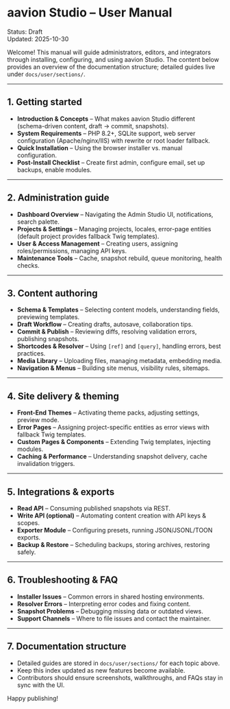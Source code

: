 # aavion Studio – User Manual

Status: Draft  
Updated: 2025-10-30

Welcome! This manual will guide administrators, editors, and integrators through installing, configuring, and using aavion Studio. The content below provides an overview of the documentation structure; detailed guides live under `docs/user/sections/`.

---

## 1. Getting started

- **Introduction & Concepts** – What makes aavion Studio different (schema-driven content, draft → commit, snapshots).
- **System Requirements** – PHP 8.2+, SQLite support, web server configuration (Apache/nginx/IIS) with rewrite or root loader fallback.
- **Quick Installation** – Using the browser installer vs. manual configuration.
- **Post-Install Checklist** – Create first admin, configure email, set up backups, enable modules.

---

## 2. Administration guide

- **Dashboard Overview** – Navigating the Admin Studio UI, notifications, search palette.
- **Projects & Settings** – Managing projects, locales, error-page entities (default project provides fallback Twig templates).
- **User & Access Management** – Creating users, assigning roles/permissions, managing API keys.
- **Maintenance Tools** – Cache, snapshot rebuild, queue monitoring, health checks.

---

## 3. Content authoring

- **Schema & Templates** – Selecting content models, understanding fields, previewing templates.
- **Draft Workflow** – Creating drafts, autosave, collaboration tips.
- **Commit & Publish** – Reviewing diffs, resolving validation errors, publishing snapshots.
- **Shortcodes & Resolver** – Using `[ref]` and `[query]`, handling errors, best practices.
- **Media Library** – Uploading files, managing metadata, embedding media.
- **Navigation & Menus** – Building site menus, visibility rules, sitemaps.

---

## 4. Site delivery & theming

- **Front-End Themes** – Activating theme packs, adjusting settings, preview mode.
- **Error Pages** – Assigning project-specific entities as error views with fallback Twig templates.
- **Custom Pages & Components** – Extending Twig templates, injecting modules.
- **Caching & Performance** – Understanding snapshot delivery, cache invalidation triggers.

---

## 5. Integrations & exports

- **Read API** – Consuming published snapshots via REST.
- **Write API (optional)** – Automating content creation with API keys & scopes.
- **Exporter Module** – Configuring presets, running JSON/JSONL/TOON exports.
- **Backup & Restore** – Scheduling backups, storing archives, restoring safely.

---

## 6. Troubleshooting & FAQ

- **Installer Issues** – Common errors in shared hosting environments.
- **Resolver Errors** – Interpreting error codes and fixing content.
- **Snapshot Problems** – Debugging missing data or outdated views.
- **Support Channels** – Where to file issues and contact the maintainer.

---

## 7. Documentation structure

- Detailed guides are stored in `docs/user/sections/` for each topic above.
- Keep this index updated as new features become available.
- Contributors should ensure screenshots, walkthroughs, and FAQs stay in sync with the UI.

Happy publishing!
